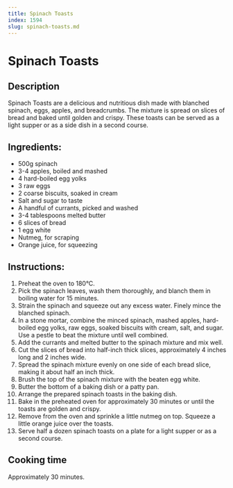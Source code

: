 ```yaml
---
title: Spinach Toasts
index: 1594
slug: spinach-toasts.md
---
```


# Spinach Toasts

## Description
Spinach Toasts are a delicious and nutritious dish made with blanched spinach, eggs, apples, and breadcrumbs. The mixture is spread on slices of bread and baked until golden and crispy. These toasts can be served as a light supper or as a side dish in a second course.

## Ingredients:
- 500g spinach
- 3-4 apples, boiled and mashed
- 4 hard-boiled egg yolks
- 3 raw eggs
- 2 coarse biscuits, soaked in cream
- Salt and sugar to taste
- A handful of currants, picked and washed
- 3-4 tablespoons melted butter
- 6 slices of bread
- 1 egg white
- Nutmeg, for scraping
- Orange juice, for squeezing

## Instructions:
1. Preheat the oven to 180°C.
2. Pick the spinach leaves, wash them thoroughly, and blanch them in boiling water for 15 minutes.
3. Strain the spinach and squeeze out any excess water. Finely mince the blanched spinach.
4. In a stone mortar, combine the minced spinach, mashed apples, hard-boiled egg yolks, raw eggs, soaked biscuits with cream, salt, and sugar. Use a pestle to beat the mixture until well combined.
5. Add the currants and melted butter to the spinach mixture and mix well.
6. Cut the slices of bread into half-inch thick slices, approximately 4 inches long and 2 inches wide.
7. Spread the spinach mixture evenly on one side of each bread slice, making it about half an inch thick.
8. Brush the top of the spinach mixture with the beaten egg white.
9. Butter the bottom of a baking dish or a patty pan.
10. Arrange the prepared spinach toasts in the baking dish.
11. Bake in the preheated oven for approximately 30 minutes or until the toasts are golden and crispy.
12. Remove from the oven and sprinkle a little nutmeg on top. Squeeze a little orange juice over the toasts.
13. Serve half a dozen spinach toasts on a plate for a light supper or as a second course.

## Cooking time
Approximately 30 minutes.